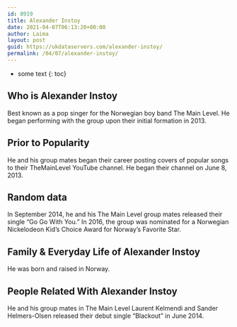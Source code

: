 ```yaml
---
id: 8919
title: Alexander Instoy
date: 2021-04-07T06:13:20+00:00
author: Laima
layout: post
guid: https://ukdataservers.com/alexander-instoy/
permalink: /04/07/alexander-instoy/
---
```


* some text
{: toc}


## Who is Alexander Instoy
                  
                  
                  
Best known as a pop singer for the Norwegian boy band The Main Level. He began performing with the group upon their initial formation in 2013.
                  
              
            
              
            
                
                
                
## Prior to Popularity
                  
                  
                  
He and his group mates began their career posting covers of popular songs to their TheMainLevel YouTube channel. He began their channel on June 8, 2013.
                  
              
            
              
            
                
                
                
## Random data
                  
                  
                  
In September 2014, he and his The Main Level group mates released their single &#8220;Go Go With You.&#8221; In 2016, the group was nominated for a Norwegian Nickelodeon Kid&#8217;s Choice Award for Norway&#8217;s Favorite Star.
                  
              
            
              
            
                
                
                
## Family & Everyday Life of Alexander Instoy
                  
                  
                  
He was born and raised in Norway.
                  
              
            
              
            
                
                
                
## People Related With Alexander Instoy
                  
                  
                  
He and his group mates in The Main Level Laurent Kelmendi and Sander Helmers-Olsen released their debut single &#8220;Blackout&#8221; in June 2014.
                  
              
            
              
            
                
              
            
              
              
            
            
              
            
          
          
          